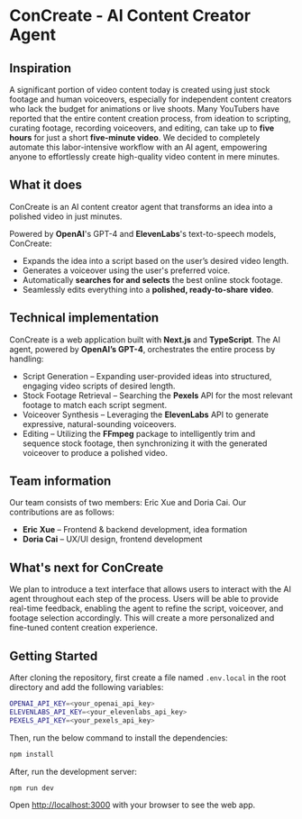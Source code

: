 # ConCreate - AI Content Creator Agent

## Inspiration
A significant portion of video content today is created using just stock footage and human voiceovers, especially for independent content creators who lack the budget for animations or live shoots. Many YouTubers have reported that the entire content creation process, from ideation to scripting, curating footage, recording voiceovers, and editing, can take up to **five hours** for just a short **five-minute video**. We decided to completely automate this labor-intensive workflow with an AI agent, empowering anyone to effortlessly create high-quality video content in mere minutes.

## What it does
ConCreate is an AI content creator agent that transforms an idea into a polished video in just minutes.

Powered by **OpenAI**'s GPT-4 and **ElevenLabs**'s text-to-speech models, ConCreate:
- Expands the idea into a script based on the user’s desired video length.
- Generates a voiceover using the user's preferred voice.
- Automatically **searches for and selects** the best online stock footage.
- Seamlessly edits everything into a **polished, ready-to-share video**.

## Technical implementation
ConCreate is a web application built with **Next.js** and **TypeScript**. The AI agent, powered by **OpenAI’s GPT-4**, orchestrates the entire process by handling:
- Script Generation – Expanding user-provided ideas into structured, engaging video scripts of desired length.
- Stock Footage Retrieval – Searching the **Pexels** API for the most relevant footage to match each script segment.
- Voiceover Synthesis – Leveraging the **ElevenLabs** API to generate expressive, natural-sounding voiceovers.
- Editing – Utilizing the **FFmpeg** package to intelligently trim and sequence stock footage, then synchronizing it with the generated voiceover to produce a polished video.

## Team information
Our team consists of two members: Eric Xue and Doria Cai. Our contributions are as follows:
 - **Eric Xue** – Frontend & backend development, idea formation
 - **Doria Cai** – UX/UI design, frontend development

## What's next for ConCreate
We plan to introduce a text interface that allows users to interact with the AI agent throughout each step of the process. Users will be able to provide real-time feedback, enabling the agent to refine the script, voiceover, and footage selection accordingly. This will create a more personalized and fine-tuned content creation experience.

## Getting Started
After cloning the repository, first create a file named `.env.local` in the root directory and add the following variables:

```bash
OPENAI_API_KEY=<your_openai_api_key>
ELEVENLABS_API_KEY=<your_elevenlabs_api_key>
PEXELS_API_KEY=<your_pexels_api_key>
```

Then, run the below command to install the dependencies:

```bash
npm install
```

After, run the development server:

```bash
npm run dev
```

Open [http://localhost:3000](http://localhost:3000) with your browser to see the web app.
